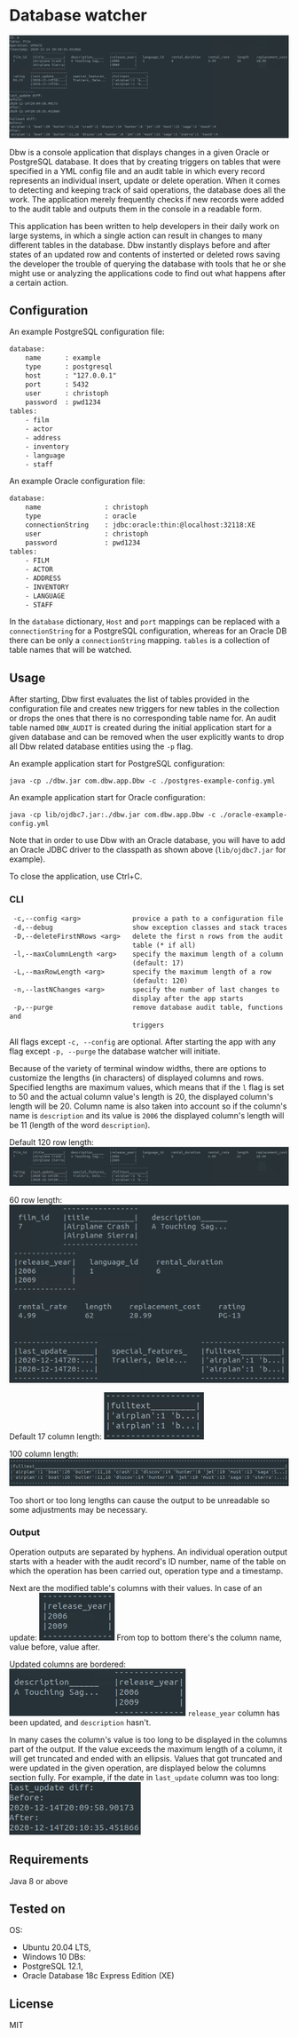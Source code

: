 # Database watcher

![Example](docs/operation_output.png)

Dbw is a console application that displays changes in a given Oracle or PostgreSQL database. It does that by creating triggers on tables that were specified in a YML config file and an audit table in which every record represents an individual insert, update or delete operation. When it comes to detecting and keeping track of said operations, the database does all the work. The application merely frequently checks if new records were added to the audit table and outputs them in the console in a readable form. 

This application has been written to help developers in their daily work on large systems, in which a single action can result in changes to many different tables in the database. Dbw instantly displays before and after states of an updated row and contents of insterted or deleted rows saving the developer the trouble of querying the database with tools that he or she might use or analyzing the applications code to find out what happens after a certain action. 

## Configuration

An example PostgreSQL configuration file:
```
database:
    name      : example
    type      : postgresql
    host      : "127.0.0.1"
    port      : 5432
    user      : christoph
    password  : pwd1234
tables:
    - film
    - actor
    - address
    - inventory
    - language
    - staff
```

An example Oracle configuration file:
```
database:
    name                : christoph
    type                : oracle
    connectionString    : jdbc:oracle:thin:@localhost:32118:XE
    user                : christoph
    password            : pwd1234
tables:
    - FILM
    - ACTOR
    - ADDRESS
    - INVENTORY
    - LANGUAGE
    - STAFF
```

In the `database` dictionary, `Host` and `port` mappings can be replaced with a `connectionString` for a PostgreSQL configuration, whereas for an Oracle DB there can be only a `connectionString` mapping. 
`tables` is a collection of table names that will be watched.

## Usage

After starting, Dbw first evaluates the list of tables provided in the configuration file and creates new triggers for new tables in the collection or drops the ones that there is no corresponding table name for. An audit table named `DBW_AUDIT` is created during the initial application start for a given database and can be removed when the user explicitly wants to drop all Dbw related database entities using the `-p` flag. 

An example application start for PostgreSQL configuration:
```
java -cp ./dbw.jar com.dbw.app.Dbw -c ./postgres-example-config.yml
```

An example application start for Oracle configuration:
```
java -cp lib/ojdbc7.jar:./dbw.jar com.dbw.app.Dbw -c ./oracle-example-config.yml
```

Note that in order to use Dbw with an Oracle database, you will have to add an Oracle JDBC driver to the classpath as shown above (`lib/ojdbc7.jar` for example).

To close the application, use Ctrl+C.

### CLI

```
 -c,--config <arg>             provice a path to a configuration file
 -d,--debug                    show exception classes and stack traces
 -D,--deleteFirstNRows <arg>   delete the first n rows from the audit
                               table (* if all)
 -l,--maxColumnLength <arg>    specify the maximum length of a column
                               (default: 17)
 -L,--maxRowLength <arg>       specify the maximum length of a row
                               (default: 120)
 -n,--lastNChanges <arg>       specify the number of last changes to
                               display after the app starts
 -p,--purge                    remove database audit table, functions and
                               triggers
```

All flags except `-c, --config` are optional. 
After starting the app with any flag except `-p, --purge` the database watcher will initiate. 

Because of the variety of terminal window widths, there are options to customize the lengths (in characters) of displayed columns and rows. Specified lengths are maximum values, which means that if the `l` flag is set to 50 and the actual column value's length is 20, the displayed column's length will be 20. Column name is also taken into account so if the column's name is `description` and its value is `2006` the displayed column's length will be 11 (length of the word `description`).

Default 120 row length:
![DefaultColumnLength](docs/120_row_length.png)

60 row length:
![40ColumnLength](docs/40_row_length.png)

Default 17 column length:
![DefaultRowLength](docs/17_column_length.png)

100 column length:
![100RowLength](docs/100_column_length.png)

Too short or too long lengths can cause the output to be unreadable so some adjustments may be necessary. 

### Output

Operation outputs are separated by hyphens. An individual operation output starts with a header with the audit record's ID number, name of the table on which the operation has been carried out, operation type and a timestamp.

Next are the modified table's columns with their values. In case of an update:
![updatedColumn](docs/updated_column.png)
From top to bottom there's the column name, value before, value after. 

Updated columns are bordered:
![updatedVsNotUpdatedColumns](docs/updated_vs_not_updated_columns.png)
`release_year` column has been updated, and `description` hasn't.

In many cases the column's value is too long to be displayed in the columns part of the output. If the value exceeds the maximum length of a column, it will get truncated and ended with an ellipsis. 
Values that got truncated and were updated in the given operation, are displayed below the columns section fully. For example, if the date in `last_update` column was too long:
![fullColumnDiff](docs/full_column_diff.png)

## Requirements

Java 8 or above

## Tested on

OS:
  - Ubuntu 20.04 LTS, 
  - Windows 10
DBs:
  - PostgreSQL 12.1,
  - Oracle Database 18c Express Edition (XE)

## License

MIT